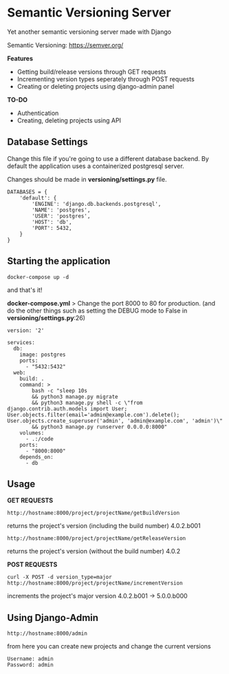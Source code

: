 
# Semantic Versioning Server

Yet another semantic versioning server made with Django

Semantic Versioning: https://semver.org/

**Features**

 - Getting build/release versions through GET requests
 - Incrementing version types seperately through POST requests
 - Creating or deleting projects using django-admin panel

**TO-DO**
 - Authentication
 - Creating, deleting projects using API

## Database Settings

Change this file if you're going to use a different database backend.
By default the application uses a containerized postgresql server.

Changes should be made in **versioning/settings.py** file.

    DATABASES = {
        'default': {
            'ENGINE': 'django.db.backends.postgresql',
            'NAME': 'postgres',
            'USER': 'postgres',
            'HOST': 'db',
            'PORT': 5432,
        }
    }

## Starting the application

    docker-compose up -d

and that's it!

**docker-compose.yml**  > Change the port 8000 to 80 for production. (and do the other things such as setting the DEBUG mode to False in **versioning/settings.py**:26)

    version: '2'
    
    services:
      db:
        image: postgres
        ports: 
          - "5432:5432"
      web:
        build: .
        command: >
            bash -c "sleep 10s
            && python3 manage.py migrate
            && python3 manage.py shell -c \"from django.contrib.auth.models import User; User.objects.filter(email='admin@example.com').delete(); User.objects.create_superuser('admin', 'admin@example.com', 'admin')\"
            && python3 manage.py runserver 0.0.0.0:8000"
        volumes:
          - .:/code
        ports:
          - "8000:8000"
        depends_on:
          - db

## Usage

**GET REQUESTS**

    http://hostname:8000/project/projectName/getBuildVersion

returns the project's version (including the build number)
4.0.2.b001

    http://hostname:8000/project/projectName/getReleaseVersion
returns the project's version (without the build number)
4.0.2

**POST REQUESTS**

    curl -X POST -d version_type=major http://hostname:8000/project/projectName/incrementVersion
increments the project's major version
4.0.2.b001 -> 5.0.0.b000

## Using Django-Admin

    http://hostname:8000/admin
from here you can create new projects and change the current versions  

    Username: admin  
    Password: admin


